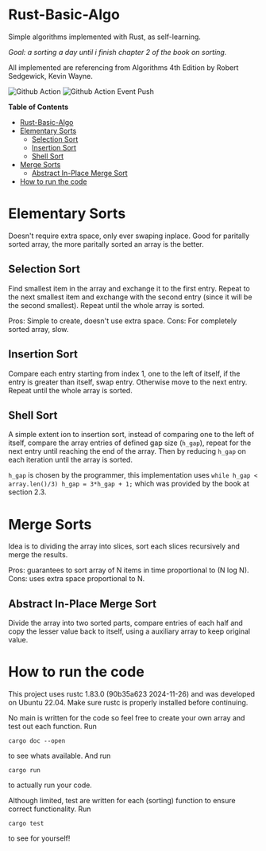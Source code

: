 # Rust-Basic-Algo
Simple algorithms implemented with Rust, as self-learning.

*Goal: a sorting a day until i finish chapter 2 of the book on sorting.*

All implemented are referencing from Algorithms 4th Edition by Robert Sedgewick, Kevin Wayne.

![Github Action](https://github.com/YatFungLoo/Rust-Basic-Algo/actions/workflows/rust.yml/badge.svg) ![Github Action Event Push](https://github.com/YatFungLoo/Rust-Basic-Algo/actions/workflows/rust.yml/badge.svg?event=push)

<!-- markdown-toc start - Don't edit this section. Run M-x markdown-toc-refresh-toc -->
**Table of Contents**

- [Rust-Basic-Algo](#rust-basic-algo)
- [Elementary Sorts](#elementary-sorts)
  - [Selection Sort](#selection-sort)
  - [Insertion Sort](#insertion-sort)
  - [Shell Sort](#shell-sort)
- [Merge Sorts](#merge-sorts)
  - [Abstract In-Place Merge Sort](#abstract-in-place-merge-sort)
- [How to run the code](#how-to-run-the-code)

<!-- markdown-toc end -->

# Elementary Sorts
Doesn't require extra space, only ever swaping inplace. Good for paritally sorted array, the more paritally sorted an array is the better.

## Selection Sort
Find smallest item in the array and exchange it to the first entry. Repeat to the next smallest item and exchange with the second entry (since it will be the second smallest). Repeat until the whole array is sorted.

Pros: Simple to create, doesn't use extra space. Cons: For completely sorted array, slow.

## Insertion Sort
Compare each entry starting from index 1, one to the left of itself, if the entry is greater than itself, swap entry. Otherwise move to the next entry. Repeat until the whole array is sorted.

## Shell Sort
A simple extent ion to insertion sort, instead of comparing one to the left of itself, compare the array entries of defined gap size (` h_gap `), repeat for the next entry until reaching the end of the array. Then by reducing ` h_gap ` on each iteration until the array is sorted.

` h_gap ` is chosen by the programmer, this implementation uses ` while h_gap < array.len()/3) h_gap = 3*h_gap + 1; ` which was provided by the book at section 2.3.

# Merge Sorts
Idea is to dividing the array into slices, sort each slices recursively and merge the results.

Pros: guarantees to sort array of N items in time proportional to (N log N). Cons: uses extra space proportional to N.

## Abstract In-Place Merge Sort
Divide the array into two sorted parts, compare entries of each half and copy the lesser value back to itself, using a auxiliary array to keep original value.

# How to run the code

This project uses rustc 1.83.0 (90b35a623 2024-11-26) and was developed on Ubuntu 22.04. Make sure rustc is properly installed before continuing.

No main is written for the code so feel free to create your own array and test out each function. Run

```
cargo doc --open
```

to see whats available. And run

```
cargo run
```

to actually run your code.

Although limited, test are written for each (sorting) function to ensure correct functionality. Run

```
cargo test
```

to see for yourself!
